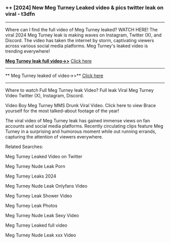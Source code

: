 ### ++ [2024] New  Meg Turney Leaked video & pics twitter leak on viral - t3dfn
----------

Where can I find the full video of  Meg Turney leaked? WATCH HERE! The viral 2024  Meg Turney leak is making waves on Instagram, Twitter (X), and Discord. The video has taken the internet by storm, captivating viewers across various social media platforms.  Meg Turney's leaked video is trending everywhere!


**[ Meg Turney leak full video->>](http://wildbook.top/wildbook8git)** [Click here](http://wildbook.top/wildbook8git)

----------


** Meg Turney leaked of video->>** [Click here](http://wildbook.top/wildbook8git)

----------


Where to watch Full  Meg Turney leak Video? Full leak Viral  Meg Turney Video Twitter (X), Instagram, Discord.

Video Boy  Meg Turney MMS Drunk Viral Video. Click here to view Brace yourself for the most talked-about footage of the year!

The viral video of  Meg Turney leak has gained immense views on fan accounts and social media platforms. Recently circulating clips feature  Meg Turney in a surprising and humorous moment while out running errands, capturing the attention of viewers everywhere.




Related Searches:

 Meg Turney Leaked Video on Twitter

 Meg Turney Nude Leak Porn

 Meg Turney Leaks 2024

 Meg Turney Nude Leak Onlyfans Video

 Meg Turney Leak Shower Video

 Meg Turney Leak Photos

 Meg Turney Nude Leak Sexy Video

 Meg Turney Leaked full video

 Meg Turney Nude Leak xxx Video

